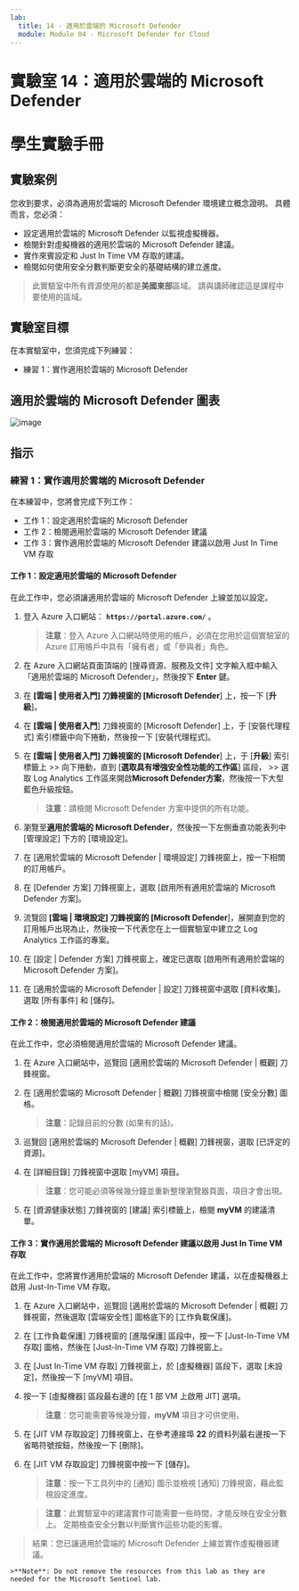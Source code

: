 ```yaml
---
lab:
  title: 14 - 適用於雲端的 Microsoft Defender
  module: Module 04 - Microsoft Defender for Cloud
---
```


# 實驗室 14：適用於雲端的 Microsoft Defender
# 學生實驗手冊

## 實驗案例

您收到要求，必須為適用於雲端的 Microsoft Defender 環境建立概念證明。 具體而言，您必須：

- 設定適用於雲端的 Microsoft Defender 以監視虛擬機器。
- 檢閱針對虛擬機器的適用於雲端的 Microsoft Defender 建議。
- 實作來賓設定和 Just In Time VM 存取的建議。 
- 檢閱如何使用安全分數判斷更安全的基礎結構的建立進度。

> 此實驗室中所有資源使用的都是**美國東部**區域。 請與講師確認這是課程中要使用的區域。 

## 實驗室目標

在本實驗室中，您須完成下列練習：

- 練習 1：實作適用於雲端的 Microsoft Defender

## 適用於雲端的 Microsoft Defender 圖表

![image](https://user-images.githubusercontent.com/91347931/157537800-94a64b6e-026c-41b2-970e-f8554ce1e0ab.png)

## 指示

### 練習 1：實作適用於雲端的 Microsoft Defender

在本練習中，您將會完成下列工作：

- 工作 1：設定適用於雲端的 Microsoft Defender
- 工作 2：檢閱適用於雲端的 Microsoft Defender 建議
- 工作 3：實作適用於雲端的 Microsoft Defender 建議以啟用 Just In Time VM 存取

#### 工作 1：設定適用於雲端的 Microsoft Defender

在此工作中，您必須讓適用於雲端的 Microsoft Defender 上線並加以設定。

1. 登入 Azure 入口網站： **`https://portal.azure.com/`** 。

    >**注意**：登入 Azure 入口網站時使用的帳戶，必須在您用於這個實驗室的 Azure 訂用帳戶中具有「擁有者」或「參與者」角色。

2. 在 Azure 入口網站頁面頂端的 [搜尋資源、服務及文件] 文字輸入框中輸入「適用於雲端的 Microsoft Defender」，然後按下 **Enter** 鍵。

3. 在 **[雲端 \| 使用者入門] 刀鋒視窗的 [Microsoft Defender**] 上，按一下 [**升級**]。
     
4. 在 **[雲端 \| 使用者入門**] 刀鋒視窗的 [Microsoft Defender] 上，于 [安裝代理程式] 索引標籤中向下捲動，然後按一下 [安裝代理程式]。 

5. 在 **[雲端 \| 使用者入門] 刀鋒視窗的 [Microsoft Defender**] 上，于 [**升級**] 索引標籤上 >> 向下捲動，直到 [**選取具有增強安全性功能的工作區**] 區段， >> 選取 Log Analytics 工作區來開啟**Microsoft Defender方案**，然後按一下大型藍色升級按鈕。  

    >**注意**：請檢閱 Microsoft Defender 方案中提供的所有功能。 

6. 瀏覽至**適用於雲端的 Microsoft Defender**，然後按一下左側垂直功能表列中 [管理設定] 下方的 [環境設定]。

7. 在 [適用於雲端的 Microsoft Defender \| 環境設定] 刀鋒視窗上，按一下相關的訂用帳戶。 

8. 在 [Defender 方案] 刀鋒視窗上，選取 [啟用所有適用於雲端的 Microsoft Defender 方案]。

9. 流覽回 **[雲端 \| 環境設定] 刀鋒視窗的 [Microsoft Defender**]，展開直到您的訂用帳戶出現為止，然後按一下代表您在上一個實驗室中建立之 Log Analytics 工作區的專案。

10. 在 [設定 \| Defender 方案] 刀鋒視窗上，確定已選取 [啟用所有適用於雲端的 Microsoft Defender 方案]。

11. 在 [適用於雲端的 Microsoft Defender \| 設定] 刀鋒視窗中選取 [資料收集]。 選取 [所有事件] 和 [儲存]。

#### 工作 2：檢閱適用於雲端的 Microsoft Defender 建議

在此工作中，您必須檢閱適用於雲端的 Microsoft Defender 建議。 

1. 在 Azure 入口網站中，巡覽回 [適用於雲端的 Microsoft Defender \| 概觀] 刀鋒視窗。 

2. 在 [適用於雲端的 Microsoft Defender \| 概觀] 刀鋒視窗中檢閱 [安全分數] 圖格。

    >**注意**：記錄目前的分數 (如果有的話)。

3. 巡覽回 [適用於雲端的 Microsoft Defender \| 概觀] 刀鋒視窗，選取 [已評定的資源]。

4. 在 [詳細目錄] 刀鋒視窗中選取 [myVM] 項目。

    >**注意**：您可能必須等候幾分鐘並重新整理瀏覽器頁面，項目才會出現。
    
5. 在 [資源健康狀態] 刀鋒視窗的 [建議] 索引標籤上，檢閱 **myVM** 的建議清單。

#### 工作 3：實作適用於雲端的 Microsoft Defender 建議以啟用 Just In Time VM 存取

在此工作中，您將實作適用於雲端的 Microsoft Defender 建議，以在虛擬機器上啟用 Just-In-Time VM 存取。 

1. 在 Azure 入口網站中，巡覽回 [適用於雲端的 Microsoft Defender \| 概觀] 刀鋒視窗，然後選取 [雲端安全性] 圖格底下的 [工作負載保護]。 

2. 在 [工作負載保護] 刀鋒視窗的 [進階保護] 區段中，按一下 [Just-In-Time VM 存取] 圖格，然後在 [Just-In-Time VM 存取] 刀鋒視窗上。

3. 在 [Just In-Time VM 存取] 刀鋒視窗上，於 [虛擬機器] 區段下，選取 [未設定]，然後按一下 [myVM] 項目。

4. 按一下 [虛擬機器] 區段最右邊的 [在 1 部 VM 上啟用 JIT] 選項。

    >**注意**：您可能需要等候幾分鐘，**myVM** 項目才可供使用。

5. 在 [JIT VM 存取設定] 刀鋒視窗上，在參考連接埠 **22** 的資料列最右邊按一下省略符號按鈕，然後按一下 [刪除]。

6. 在 [JIT VM 存取設定] 刀鋒視窗中按一下 [儲存]。

    >**注意**：按一下工具列中的 [通知] 圖示並檢視 [通知] 刀鋒視窗，藉此監視設定進度。 

    >**注意**：此實驗室中的建議實作可能需要一些時間，才能反映在安全分數上。 定期檢查安全分數以判斷實作這些功能的影響。 

> 結果：您已讓適用於雲端的 Microsoft Defender 上線並實作虛擬機器建議。 

    >**Note**: Do not remove the resources from this lab as they are needed for the Microsoft Sentinel lab.
